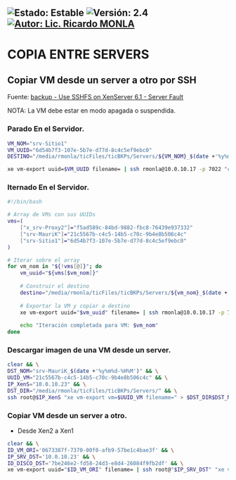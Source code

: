 ![Estado: Estable](https://img.shields.io/badge/Estado-Estable-brightgreen)
![Versión: 2.4](https://img.shields.io/badge/Versión-2.4-blue)
[![Autor: Lic. Ricardo MONLA](https://img.shields.io/badge/Autor-Lic.%20Ricardo%20MONLA-orange)](mailto:rmonla@frlr.utn.edu.ar)
--------------  

# COPIA ENTRE SERVERS

## Copiar VM desde un server a otro por SSH 
Fuente: [backup - Use SSHFS on XenServer 6.1 - Server Fault](https://serverfault.com/questions/493166/use-sshfs-on-xenserver-6-1)

NOTA: La VM debe estar en modo apagada o suspendida.

### Parado En el Servidor.

```bash
VM_NOM="srv-Sitio1"
VM_UUID="6d54b7f3-107e-5b7e-d77d-8c4c5ef9ebc0"
DESTINO="/media/rmonla/ticFiles/ticBKPs/Servers/${VM_NOM}_$(date +'%y%m%d-%H%M').xva"

xe vm-export uuid=$VM_UUID filename= | ssh rmonla@10.0.10.17 -p 7022 "cat > $DESTINO"
```
### Iternado En el Servidor.
```bash
#!/bin/bash

# Array de VMs con sus UUIDs
vms=(
    ["x_srv-Proxy2"]="f5ad589c-84bd-9882-fbc8-76439e937332"
    ["srv-MauriK"]="21c5567b-c4c5-14b5-c70c-9b4e8b506c4c"
    ["srv-Sitio1"]="6d54b7f3-107e-5b7e-d77d-8c4c5ef9ebc0"
)

# Iterar sobre el array
for vm_nom in "${!vms[@]}"; do
    vm_uuid="${vms[$vm_nom]}"
    
    # Construir el destino
    destino="/media/rmonla/ticFiles/ticBKPs/Servers/${vm_nom}_$(date +'%y%m%d-%H%M').xva"
    
    # Exportar la VM y copiar a destino
    xe vm-export uuid="$vm_uuid" filename= | ssh rmonla@10.0.10.17 -p 7022 "cat > $destino"
    
    echo "Iteración completada para VM: $vm_nom"
done
```

### Descargar imagen de una VM desde un server.


```bash
clear && \
DST_NOM="srv-MauriK_$(date +'%y%m%d-%H%M')" && \
UUID_VM="21c5567b-c4c5-14b5-c70c-9b4e8b506c4c" && \
IP_XenS="10.0.10.23" && \
DST_DIR="/media/rmonla/ticFiles/ticBKPs/Servers/" && \
ssh root@$IP_XenS "xe vm-export vm=$UUID_VM filename=" > $DST_DIR$DST_NOM.xva
```

### Copiar VM desde un server a otro.

- Desde Xen2 a Xen1

```bash
clear && \
ID_VM_ORI='0673387f-7370-00f0-afb9-57be1c4bae3f' && \
IP_SRV_DST='10.0.10.23' && \
ID_DISCO_DST='7be246e2-fd58-24d3-e8d4-26084f9fb2df' && \
xe vm-export uuid="$ID_VM_ORI" filename= | ssh root@"$IP_SRV_DST" "xe vm-import filename=/dev/stdin sr-uuid=$ID_DISCO_DST"
```
